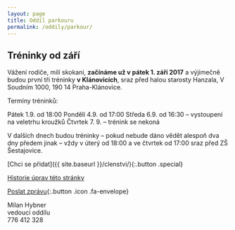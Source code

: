 ```yaml
---
layout: page
title: Oddíl parkouru
permalink: /oddily/parkour/
---
```


## Tréninky od září

Vážení rodiče, milí skokani, **začínáme už v pátek 1. září 2017** a výjimečně budou první tři tréninky **v Klánovicích**, sraz před halou starosty Hanzala, V Soudním 1000, 190 14 Praha-Klánovice.

Termíny tréninků:

Pátek 1.9. od 18:00
Pondělí 4.9. od 17:00
Středa 6.9. od 16:30 – vystoupení na veletrhu kroužků
Čtvrtek 7. 9. – trénink se nekoná

V dalších dnech budou tréninky – pokud nebude dáno vědět alespoň dva dny předem jinak – vždy v úterý od 18:00 a ve čtvrtek od 17:00 sraz před ZŠ Šestajovice.

[Chci se přidat]({{ site.baseurl }}/clenstvi/){:.button .special}

[Historie úprav této stránky](https://github.com/milanhybner/sokolsestajovice.cz/commits/gh-pages/oddily/parkour)

[Poslat zprávu](#f){:.button .icon .fa-envelope}

Milan Hybner  
vedoucí oddílu  
776 412 328

